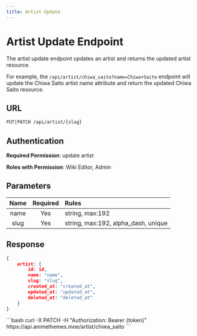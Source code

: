 ```yaml
---
title: Artist Update
---
```


<Block>

# Artist Update Endpoint

The artist update endpoint updates an artist and returns the updated artist resource.

For example, the `/api/artist/chiwa_saito?name=Chiwa+Saito` endpoint will update the Chiwa Saito artist name attribute and return the updated Chiwa Saito resource.

## URL

```sh
PUT|PATCH /api/artist/{slug}
```

## Authentication

**Required Permission**: update artist

**Roles with Permission**: Wiki Editor, Admin

## Parameters

| Name     | Required | Rules                               |
| :------: | :------: | :---------------------------------- |
| name     | Yes      | string, max:192                     |
| slug     | Yes      | string, max:192, alpha_dash, unique |

## Response

```json
{
    artist: {
        id: id,
        name: "name",
        slug: "slug",
        created_at: "created_at",
        updated_at: "updated_at",
        deleted_at: "deleted_at"
    }
}
```

<Example>

<CURL>
```bash
curl -X PATCH -H "Authorization: Bearer {token}" https://api.animethemes.moe/artist/chiwa_saito
```
</CURL>

</Example>

</Block>